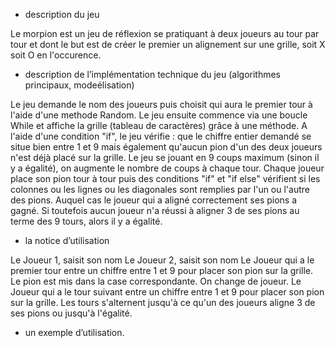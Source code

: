 - description du jeu

Le morpion est un jeu de réflexion se pratiquant à deux joueurs au tour par tour et dont le but est de créer le premier un alignement sur une grille, soit X soit O en l'occurence.

- description de l’implémentation technique du jeu (algorithmes principaux, modeélisation)

Le jeu demande le nom des joueurs puis choisit qui aura le premier tour à l'aide d'une methode Random. Le jeu ensuite commence via une boucle While et affiche la grille (tableau de caractères) grâce à une méthode. A l'aide d'une condition "if", le jeu vérifie : que le chiffre entier demandé se situe bien entre 1 et 9 mais également qu'aucun pion d'un des deux joueurs n'est déjà placé sur la grille. Le jeu se jouant en 9 coups maximum (sinon il y a égalité), on augmente le nombre de coups à chaque tour. Chaque joueur place son pion tour à tour puis des conditions "if" et "if else" vérifient si les colonnes ou les lignes ou les diagonales sont remplies par l'un ou l'autre des pions. Auquel cas le joueur qui a aligné correctement ses pions a gagné. Si toutefois aucun joueur n'a réussi à aligner 3 de ses pions au terme des 9 tours, alors il y a égalité. 

- la notice d’utilisation

Le Joueur 1, saisit son nom
Le Joueur 2, saisit son nom
Le Joueur qui a le premier tour entre un chiffre entre 1 et 9 pour placer son pion sur la grille. Le pion est mis dans la case correspondante. On change de joueur.
Le Joueur qui a le tour suivant entre un chiffre entre 1 et 9 pour placer son pion sur la grille. Les tours s'alternent jusqu'à ce qu'un des joueurs aligne 3 de ses pions ou jusqu'à l'égalité.

- un exemple d’utilisation.
